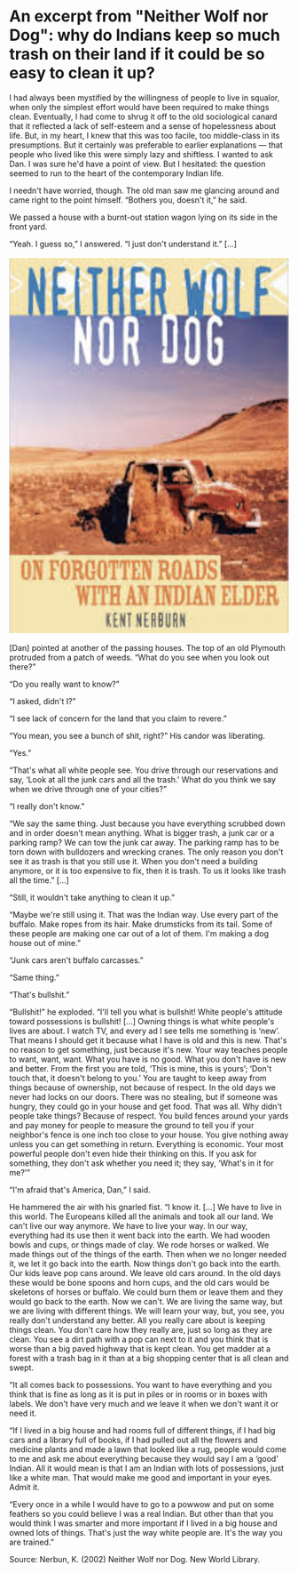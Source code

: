 
# An excerpt from "Neither Wolf nor Dog": why do Indians keep so much trash on their land if it could be so easy to clean it up?

I had always been mystified by the willingness of people to live in squalor, when only the simplest effort would have been required to make things clean. Eventually, I had come to shrug it off to the old sociological canard that it reflected a lack of self-esteem and a sense of hopelessness about life. But, in my heart, I knew that this was too facile, too middle-class in its presumptions. But it certainly was preferable to earlier explanations — that people who lived like this were simply lazy and shiftless. I wanted to ask Dan. I was sure he'd have a point of view. But I hesitated: the question seemed to run to the heart of the contemporary Indian life.

I needn't have worried, though. The old man saw me glancing around and came right to the point himself. “Bothers you, doesn't it,” he said.

We passed a house with a burnt-out station wagon lying on its side in the front yard.

“Yeah. I guess so,” I answered. “I just don't understand it.” [...]

![](media/cleanshot_2024-02-17-at-09-38-47@2x.png)

[Dan] pointed at another of the passing houses. The top of an old Plymouth protruded from a patch of weeds. “What do you see when you look out there?”

“Do you really want to know?”

“I asked, didn't I?”

“I see lack of concern for the land that you claim to revere.”

“You mean, you see a bunch of shit, right?” His candor was liberating.

“Yes.”

“That's what all white people see. You drive through our reservations and say, ‘Look at all the junk cars and all the trash.’ What do you think we say when we drive through one of your cities?”

“I really don't know.”

“We say the same thing. Just because you have everything scrubbed down and in order doesn't mean anything. What is bigger trash, a junk car or a parking ramp? We can tow the junk car away. The parking ramp has to be torn down with bulldozers and wrecking cranes. The only reason you don't see it as trash is that you still use it. When you don't need a building anymore, or it is too expensive to fix, then it is trash. To us it looks like trash all the time.” [...] 

“Still, it wouldn't take anything to clean it up.”

“Maybe we're still using it. That was the Indian way. Use every part of the buffalo. Make ropes from its hair. Make drumsticks from its tail. Some of these people are making one car out of a lot of them. I'm making a dog house out of mine.”

“Junk cars aren't buffalo carcasses.”

“Same thing.”

“That's bullshit.”

“Bullshit!” he exploded. “I'll tell you what is bullshit! White people's attitude toward possessions is bullshit! [...] Owning things is what white people's lives are about. I watch TV, and every ad I see tells me something is ‘new’. That means I should get it because what I have is old and this is new. That's no reason to get something, just because it's new. Your way teaches people to want, want, want. What you have is no good. What you don't have is new and better. From the first you are told, ‘This is mine, this is yours’; ‘Don't touch that, it doesn't belong to you.’ You are taught to keep away from things because of ownership, not because of respect. In the old days we never had locks on our doors. There was no stealing, but if someone was hungry, they could go in your house and get food. That was all. Why didn't people take things? Because of respect. You build fences around your yards and pay money for people to measure the ground to tell you if your neighbor's fence is one inch too close to your house. You give nothing away unless you can get something in return. Everything is economic. Your most powerful people don't even hide their thinking on this. If you ask for something, they don't ask whether you need it; they say, ‘What's in it for me?’”

“I'm afraid that's America, Dan,” I said.

He hammered the air with his gnarled fist. “I know it. [...] We have to live in this world. The Europeans killed all the animals and took all our land. We can't live our way anymore. We have to live your way. In our way, everything had its use then it went back into the earth. We had wooden bowls and cups, or things made of clay. We rode horses or walked. We made things out of the things of the earth. Then when we no longer needed it, we let it go back into the earth. Now things don't go back into the earth. Our kids leave pop cans around. We leave old cars around. In the old days these would be bone spoons and horn cups, and the old cars would be skeletons of horses or buffalo. We could burn them or leave them and they would go back to the earth. Now we can't. We are living the same way, but we are living with different things. We will learn your way, but, you see, you really don't understand any better. All you really care about is keeping things clean. You don't care how they really are, just so long as they are clean. You see a dirt path with a pop can next to it and you think that is worse than a big paved highway that is kept clean. You get madder at a forest with a trash bag in it than at a big shopping center that is all clean and swept.

“It all comes back to possessions. You want to have everything and you think that is fine as long as it is put in piles or in rooms or in boxes with labels. We don't have very much and we leave it when we don't want it or need it.

“If I lived in a big house and had rooms full of different things, if I had big cars and a library full of books, if I had pulled out all the flowers and medicine plants and made a lawn that looked like a rug, people would come to me and ask me about everything because they would say I am a ‘good’ Indian. All it would mean is that I am an Indian with lots of possessions, just like a white man. That would make me good and important in your eyes. Admit it.

“Every once in a while I would have to go to a powwow and put on some feathers so you could believe I was a real Indian. But other than that you would think I was smarter and more important if I lived in a big house and owned lots of things. That's just the way white people are. It's the way you are trained.”

Source: Nerbun, K. (2002) Neither Wolf nor Dog. New World Library.